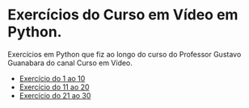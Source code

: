# Exercícios do Curso em Vídeo em Python.

Exercícios em Python que fiz ao longo do curso do Professor Gustavo Guanabara do canal Curso em Vídeo.

- [Exercício do 1 ao 10](./doc/1_ao_10.md)
- [Exercício do 11 ao 20](./doc/11_ao_20.md)
- [Exercício do 21 ao 30](./doc/21_ao_30.md)